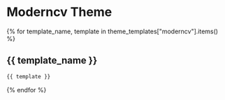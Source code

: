 # Moderncv Theme

{% for template_name, template in theme_templates["moderncv"].items() %}
## {{ template_name }}

```latex
{{ template }}
```

{% endfor %}
